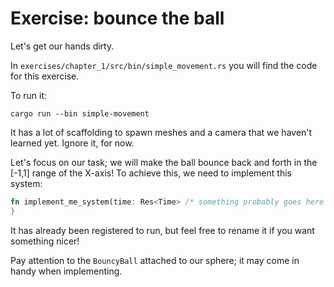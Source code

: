 # Exercise: bounce the ball

Let's get our hands dirty.

In `exercises/chapter_1/src/bin/simple_movement.rs` you will find the code for this exercise.

To run it:

```shell
cargo run --bin simple-movement
```

It has a lot of scaffolding to spawn meshes and a camera that we haven't learned yet.
Ignore it, for now.

Let's focus on our task; we will make the ball bounce back and forth in the [-1,1] range of the X-axis!
To achieve this, we need to implement this system:

```rust
fn implement_me_system(time: Res<Time> /* something probably goes here */) {
}
```

It has already been registered to run, but feel free to rename it if you want something nicer!

Pay attention to the `BouncyBall` attached to our sphere; it may come in handy when implementing.